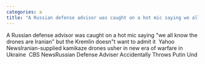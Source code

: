 ```yaml
---
categories: a
title: "A Russian defense advisor was caught on a hot mic saying we all know the drones are Iranian but the Kremlin doesnt want to admit it  Yahoo News"
---
```

A Russian defense advisor was caught on a hot mic saying "we all know the drones are Iranian" but the Kremlin doesn"t want to admit it&nbsp;&nbsp;Yahoo NewsIranian-supplied kamikaze drones usher in new era of warfare in Ukraine&nbsp;&nbsp;CBS NewsRussian Defense Adviser Accidentally Throws Putin Und